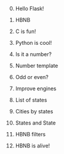 0. Hello Flask!

1. HBNB

2. C is fun!

3. Python is cool!

4. Is it a number?

5. Number template

6. Odd or even?

7. Improve engines

8. List of states

9. Cities by states

10. States and State

11. HBNB filters

12. HBNB is alive!
